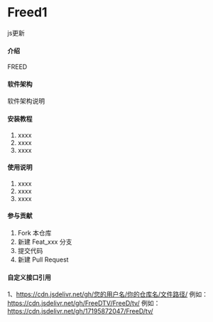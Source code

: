 # Freed1
js更新

#### 介绍
FREED

#### 软件架构
软件架构说明


#### 安装教程

1.  xxxx
2.  xxxx
3.  xxxx

#### 使用说明

1.  xxxx
2.  xxxx
3.  xxxx

#### 参与贡献

1.  Fork 本仓库
2.  新建 Feat_xxx 分支
3.  提交代码
4.  新建 Pull Request
#### 自定义接口引用
1、https://cdn.jsdelivr.net/gh/您的用户名/你的仓库名/文件路径/
例如：
https://cdn.jsdelivr.net/gh/FreeDTV/FreeD/tv/
例如：
https://cdn.jsdelivr.net/gh/17195872047/FreeD/tv/

